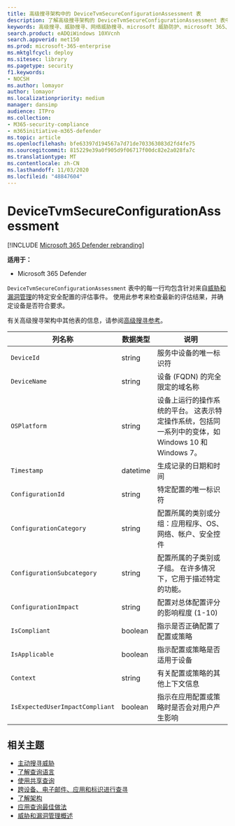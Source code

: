 ```yaml
---
title: 高级搜寻架构中的 DeviceTvmSecureConfigurationAssessment 表
description: 了解高级搜寻架构的 DeviceTvmSecureConfigurationAssessment 表中的安全评估事件。 这些威胁 & 漏洞管理事件提供了设备信息，以及安全配置详细信息、影响和合规性信息。
keywords: 高级搜寻、威胁搜寻、网络威胁搜寻、microsoft 威胁防护、microsoft 365、mtp、m365、搜索、查询、遥测、架构参考、kusto、表、列、数据类型、说明、威胁 & 漏洞管理、TVM、设备管理、安全配置、DeviceTvmSecureConfigurationAssessment
search.product: eADQiWindows 10XVcnh
search.appverid: met150
ms.prod: microsoft-365-enterprise
ms.mktglfcycl: deploy
ms.sitesec: library
ms.pagetype: security
f1.keywords:
- NOCSH
ms.author: lomayor
author: lomayor
ms.localizationpriority: medium
manager: dansimp
audience: ITPro
ms.collection:
- M365-security-compliance
- m365initiative-m365-defender
ms.topic: article
ms.openlocfilehash: bfe63397d194567a7d71de703363083d2fd4fe75
ms.sourcegitcommit: 815229e39a0f905d9f06717f00dc82e2a028fa7c
ms.translationtype: MT
ms.contentlocale: zh-CN
ms.lasthandoff: 11/03/2020
ms.locfileid: "48847604"
---
```

# <a name="devicetvmsecureconfigurationassessment"></a>DeviceTvmSecureConfigurationAssessment

[!INCLUDE [Microsoft 365 Defender rebranding](../includes/microsoft-defender.md)]


**适用于：**
- Microsoft 365 Defender



`DeviceTvmSecureConfigurationAssessment` 表中的每一行均包含针对来自[威胁和漏洞管理](https://docs.microsoft.com/windows/security/threat-protection/microsoft-defender-atp/next-gen-threat-and-vuln-mgt)的特定安全配置的评估事件。 使用此参考来检查最新的评估结果，并确定设备是否符合要求。

有关高级搜寻架构中其他表的信息，请参阅[高级搜寻参考](advanced-hunting-schema-tables.md)。

| 列名称 | 数据类型 | 说明 |
|-------------|-----------|-------------|
| `DeviceId` | string | 服务中设备的唯一标识符 |
| `DeviceName` | string | 设备 (FQDN) 的完全限定的域名称 |
| `OSPlatform` | string | 设备上运行的操作系统的平台。 这表示特定操作系统，包括同一系列中的变体，如 Windows 10 和 Windows 7。|
| `Timestamp` | datetime | 生成记录的日期和时间 |
| `ConfigurationId` | string | 特定配置的唯一标识符 |
| `ConfigurationCategory` | string | 配置所属的类别或分组：应用程序、OS、网络、帐户、安全控件 |
| `ConfigurationSubcategory` | string | 配置所属的子类别或子组。 在许多情况下，它用于描述特定的功能。 |
| `ConfigurationImpact` | string | 配置对总体配置评分的影响程度 (1-10) |
| `IsCompliant` | boolean | 指示是否正确配置了配置或策略 |
| `IsApplicable` | boolean | 指示配置或策略是否适用于设备 |
| `Context` | string | 有关配置或策略的其他上下文信息 |
| `IsExpectedUserImpactCompliant` | boolean | 指示在应用配置或策略时是否会对用户产生影响 |

## <a name="related-topics"></a>相关主题

- [主动搜寻威胁](advanced-hunting-overview.md)
- [了解查询语言](advanced-hunting-query-language.md)
- [使用共享查询](advanced-hunting-shared-queries.md)
- [跨设备、电子邮件、应用和标识进行查寻](advanced-hunting-query-emails-devices.md)
- [了解架构](advanced-hunting-schema-tables.md)
- [应用查询最佳做法](advanced-hunting-best-practices.md)
- [威胁和漏洞管理概述](https://docs.microsoft.com/windows/security/threat-protection/microsoft-defender-atp/next-gen-threat-and-vuln-mgt)
